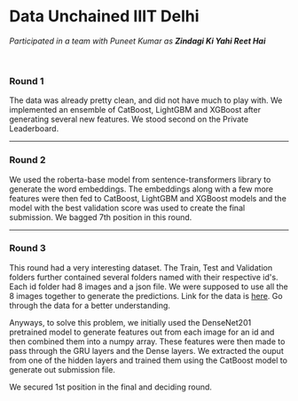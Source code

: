 <h1>Data Unchained IIIT Delhi</h1>
<p><i>Participated in a team with Puneet Kumar as <strong>Zindagi Ki Yahi Reet Hai</strong></i></p>
<br>

<h3>Round 1</h3>
<p>The data was already pretty clean, and did not have much to play with. We implemented an ensemble of CatBoost, LightGBM and XGBoost after generating several new features. We stood second on the Private Leaderboard.</p>
<hr>

<h3>Round 2</h3>
<p>We used the roberta-base model from sentence-transformers library to generate the word embeddings. The embeddings along with a few more features were then fed to CatBoost, LightGBM and XGBoost models and the model with the best validation score was used to create the final submission. We bagged 7th position in this round.</p>
<hr>

<h3>Round 3</h3>
<p>This round had a very interesting dataset. The Train, Test and Validation folders further contained several folders named with their respective id's. Each id folder had 8 images and a json file. We were supposed to use all the 8 images together to generate the predictions. Link for the data is <a href="https://drive.google.com/file/d/1p5xIPI2e362RK9wgKP3NOwO4U6hNh2q1/view?usp=sharing">here</a>. Go through the data for a better understanding.</p>
<p>Anyways, to solve this problem, we initially used the DenseNet201 pretrained model to generate features out from each image for an id and then combined them into a numpy array. These features were then made to pass through the GRU layers and the Dense layers. We extracted the ouput from one of the hidden layers and trained them using the CatBoost model to generate out submission file.</p>
<p>We secured 1st position in the final and deciding round.</p>
